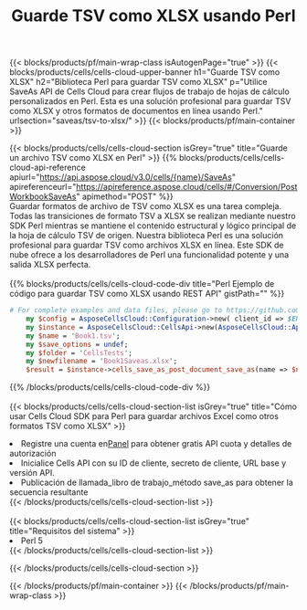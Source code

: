 ﻿---
title:  Guarde TSV como XLSX usando Perl
description:  Utilizando Aspose.Cells Cloud SDK para Perl para guardar el archivo en formato TSV como archivo en formato XLSX.
---
{{< blocks/products/pf/main-wrap-class isAutogenPage="true" >}}
{{< blocks/products/cells/cells-cloud-upper-banner h1="Guarde TSV como XLSX" h2="Biblioteca Perl para guardar TSV como XLSX" p="Utilice SaveAs API de Cells Cloud para crear flujos de trabajo de hojas de cálculo personalizados en Perl. Esta es una solución profesional para guardar TSV como XLSX y otros formatos de documentos en línea usando Perl." urlsection="saveas/tsv-to-xlsx/" >}}
{{< blocks/products/pf/main-container >}}

{{< blocks/products/cells/cells-cloud-section isGrey="true" title="Guarde un archivo TSV como XLSX en Perl" >}}
{{% blocks/products/cells/cells-cloud-api-reference apiurl="https://api.aspose.cloud/v3.0/cells/{name}/SaveAs" apireferenceurl="https://apireference.aspose.cloud/cells/#/Conversion/PostWorkbookSaveAs" apimethod="POST" %}}
<br/>
Guardar formatos de archivo de TSV como XLSX es una tarea compleja. Todas las transiciones de formato TSV a XLSX se realizan mediante nuestro SDK Perl mientras se mantiene el contenido estructural y lógico principal de la hoja de cálculo TSV de origen. Nuestra biblioteca Perl es una solución profesional para guardar TSV como archivos XLSX en línea. Este SDK de nube ofrece a los desarrolladores de Perl una funcionalidad potente y una salida XLSX perfecta.
<br/>
<br/>
{{% blocks/products/cells/cells-cloud-code-div title="Perl Ejemplo de código para guardar TSV como XLSX usando REST API" gistPath="" %}}
  
```perl
# For complete examples and data files, please go to https://github.com/aspose-cells-cloud/aspose-cells-cloud-perl/
    my $config = AsposeCellsCloud::Configuration->new( client_id => $ENV{'ProductClientId'}, client_secret => $ENV{'ProductClientSecret'});
    my $instance = AsposeCellsCloud::CellsApi->new(AsposeCellsCloud::ApiClient->new( $config));
    my $name = 'Book1.tsv';
    my $save_options = undef;
    my $folder = 'CellsTests';
    my $newfilename = 'Book1Saveas.xlsx';
    $result = $instance->cells_save_as_post_document_save_as(name => $name,save_options => $save_options, newfilename => $newfilename, folder => $folder);
```
  
{{% /blocks/products/cells/cells-cloud-code-div %}}
<br/>
<br/>
{{< blocks/products/cells/cells-cloud-section-list isGrey="true" title="Cómo usar Cells Cloud SDK para Perl para guardar archivos Excel como otros formatos TSV como XLSX" >}}
<li> Registre una cuenta en<a href="https://dashboard.aspose.cloud/">Panel</a> para obtener gratis API cuota y detalles de autorización</li>
<li>Inicialice Cells API con su ID de cliente, secreto de cliente, URL base y versión API.</li>
<li>Publicación de llamada_libro de trabajo_método save_as para obtener la secuencia resultante</li>
{{< /blocks/products/cells/cells-cloud-section-list >}}
<br/>
<br/>
{{< blocks/products/cells/cells-cloud-section-list isGrey="true" title="Requisitos del sistema" >}}
<li>Perl 5</li>
{{< /blocks/products/cells/cells-cloud-section-list >}}

{{< /blocks/products/cells/cells-cloud-section >}}

{{< /blocks/products/pf/main-container >}}
{{< /blocks/products/pf/main-wrap-class >}}
